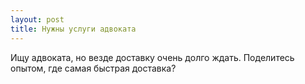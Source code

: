 ```yaml
---
layout: post 
title: Нужны услуги адвоката
--- 
```

Ищу адвоката, но везде доставку очень долго ждать. Поделитесь опытом, где самая быстрая доставка?
